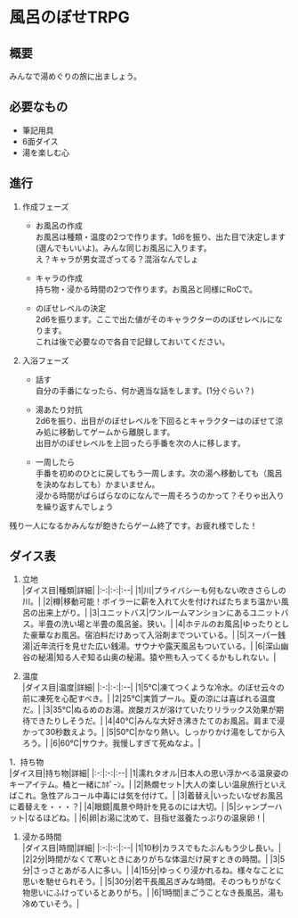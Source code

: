 # 風呂のぼせTRPG  
## 概要  
みんなで湯めぐりの旅に出ましょう。  

## 必要なもの  
- 筆記用具
- 6面ダイス  
- 湯を楽しむ心  

## 進行  
1. 作成フェーズ  
    - お風呂の作成  
    お風呂は種類・温度の2つで作ります。1d6を振り、出た目で決定します(選んでもいいよ)。みんな同じお風呂に入ります。  
    え？キャラが男女混ざってる？混浴なんでしょ  

    - キャラの作成  
    持ち物・浸かる時間の2つで作ります。お風呂と同様にRoCで。  

    - のぼせレベルの決定  
    2d6を振ります。ここで出た値がそのキャラクターののぼせレベルになります。  
    これは後で必要なので各自で記録しておいてください。  

1. 入浴フェーズ  
    - 話す  
    自分の手番になったら、何か適当な話をします。(1分ぐらい？)  

    - 湯あたり対抗  
    2d6を振り、出目がのぼせレベルを下回るとキャラクターはのぼせて涼み処に移動してゲームから離脱します。  
    出目がのぼせレベルを上回ったら手番を次の人に移します。

    - 一周したら  
    手番を初めのひとに戻してもう一周します。次の湯へ移動しても（風呂を決めなおしても）かまいません。  
    浸かる時間がばらばらなのになんで一周そろうのかって？そりゃ出入りを繰り返すんでしょう  

残り一人になるかみんなが飽きたらゲーム終了です。お疲れ様でした！  

## ダイス表  
1. 立地  
|ダイス目|種類|詳細|
|:-:|:-:|:--|
|1|川|プライバシーも何もない吹きさらしの川。|
|2|樽|移動可能！ボイラーに薪を入れて火を付ければたちまち温かい風呂の出来上がり。|
|3|ユニットバス|ワンルームマンションにあるユニットバス。半畳の洗い場と半畳の風呂釜。狭い。|
|4|ホテルのお風呂|ゆったりとした豪華なお風呂。宿泊料だけあって入浴剤までついている。|
|5|スーパー銭湯|近年流行を見せた広い銭湯。サウナや露天風呂もついている。|
|6|深山幽谷の秘湯|知る人ぞ知る山奥の秘湯。猿や熊も入ってくるかもしれない。|

1. 温度  
|ダイス目|温度|詳細|
|:-:|:-:|:--|
|1|5℃|凍てつくような冷水。のぼせ云々の前に凍死を心配すべき。|
|2|25℃|実質プール。夏の涼には喜ばれる温度だ。|
|3|35℃|ぬるめのお湯。炭酸ガスが溶けていたりリラックス効果が期待できたりしそうだ。|
|4|40℃|みんな大好き沸きたてのお風呂。肩まで浸かって30秒数えよう。|
|5|50℃|かなり熱い。しっかりかけ湯をしてから入ろう。|
|6|60℃|サウナ。我慢しすぎて死ぬなよ。|

1．持ち物  
|ダイス目|持ち物|詳細|
|:-:|:-:|:--|
|1|濡れタオル|日本人の思い浮かべる温泉姿のキーアイテム。桶と一緒にｶﾎﾟｰﾝ。|
|2|熱燗セット|大人の楽しい温泉旅行といえばこれ。急性アルコール中毒には気を付けて。|
|3|着替え|いったいなぜお風呂に着替えを・・・？|
|4|眼鏡|風景や時計を見るのには大切。|
|5|シャンプーハット|なるほどね。|
|6|卵|お湯に沈めて、目指せ滋養たっぷりの温泉卵！|

1. 浸かる時間  
|ダイス目|時間|詳細|
|:-:|:-:|:--|
|1|10秒|カラスでもたぶんもう少し長い。|
|2|2分|時間がなくて寒いときにありがちな体温だけ戻すときの時間。|
|3|5分|さっさとあがる人に多い。|
|4|15分|ゆっくり浸かれるね。様々なことに思いを馳せられそう。|
|5|30分|若干長風呂ぎみな時間。そのつもりがなく物思いにふけっているとありがち。|
|6|1時間|まごうことなき長風呂。湯も冷めていそう。|
